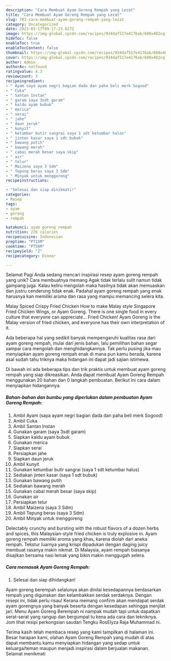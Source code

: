 ```yaml
---
description: "Cara Membuat Ayam Goreng Rempah yang Lezat"
title: "Cara Membuat Ayam Goreng Rempah yang Lezat"
slug: 703-cara-membuat-ayam-goreng-rempah-yang-lezat
category: Uncategorized
date: 2023-03-17T09:17:23.627Z
image: https://img-global.cpcdn.com/recipes/934daf517e4176ab/680x482cq70/ayam-goreng-rempah-foto-resep-utama.jpg
hideToc: false
enableToc: true
enableTocContent: false
thumbnail: https://img-global.cpcdn.com/recipes/934daf517e4176ab/680x482cq70/ayam-goreng-rempah-foto-resep-utama.jpg
cover: https://img-global.cpcdn.com/recipes/934daf517e4176ab/680x482cq70/ayam-goreng-rempah-foto-resep-utama.jpg
author: Admin
authorAv: notfound
ratingvalue: 4.3
reviewcount: 3
recipeingredient:
- " Ayam saya ayam negri bagian dada dan paha beli merk Sogood"
- " Cuka"
- " Santan Instan"
- " garam saya 3sdt garam"
- " kaldu ayam bubuk"
- " merica"
- " serai"
- " jahe"
- " daun jeruk"
- " kunyit"
- " ketumbar butir sangrai saya 1 sdt ketumbar halus"
- " jinten kasar saya 1 sdt bubuk"
- " bawang putih"
- " bawang merah"
- " cabai merah besar saya skip"
- " air"
- " telur"
- " Maizena saya 3 Sdm"
- " Tepung beras saya 3 Sdm"
- " Minyak untuk menggoreng"
recipeinstructions:

- "Selesai dan siap dinikmati!"
categories:
- Resep
tags:
- ayam
- goreng
- rempah

katakunci: ayam goreng rempah 
nutrition: 226 calories
recipecuisine: Indonesian
preptime: "PT15M"
cooktime: "PT56M"
recipeyield: "2"
recipecategory: Dinner

---
```



Selamat Pagi Anda sedang mencari inspirasi resep ayam goreng rempah yang unik? Cara membuatnya memang Agak tidak terlalu sulit namun tidak gampang juga. Kalau keliru mengolah maka hasilnya tidak akan memuaskan dan justru cenderung tidak enak. Padahal ayam goreng rempah yang enak harusnya kan memiliki aroma dan rasa yang mampu memancing selera kita.


Malay Spiced Crispy Fried Chicken How to make Malay style Singapore Fried Chicken Wings, or Ayam Goreng. There is one single food in every culture that everyone can appreciate… Fried Chicken! Ayam Goreng is the Malay version of fried chicken, and everyone has their own interpretation of it.

Ada beberapa hal yang sedikit banyak mempengaruhi kualitas rasa dari ayam goreng rempah, mulai dari jenis bahan, lalu pemilihan bahan segar sampai cara mengolah dan menghidangkannya. Tak perlu pusing jika mau menyiapkan ayam goreng rempah enak di mana pun kamu berada, karena asal sudah tahu triknya maka hidangan ini dapat jadi sajian istimewa.


Di bawah ini ada beberapa tips dan trik praktis untuk membuat ayam goreng rempah yang siap dikreasikan. Anda dapat membuat Ayam Goreng Rempah menggunakan 20 bahan dan 0 langkah pembuatan. Berikut ini cara dalam menyiapkan hidangannya.

<!--inarticleads1-->

##### Bahan-bahan dan bumbu yang diperlukan dalam pembuatan Ayam Goreng Rempah:

1. Ambil  Ayam (saya ayam negri bagian dada dan paha beli merk Sogood)
1. Ambil  Cuka
1. Ambil  Santan Instan
1. Gunakan  garam (saya 3sdt garam)
1. Siapkan  kaldu ayam bubuk
1. Gunakan  merica
1. Siapkan  serai
1. Persiapkan  jahe
1. Siapkan  daun jeruk
1. Ambil  kunyit
1. Gunakan  ketumbar butir sangrai (saya 1 sdt ketumbar halus)
1. Sediakan  jinten kasar (saya 1 sdt bubuk)
1. Gunakan  bawang putih
1. Sediakan  bawang merah
1. Gunakan  cabai merah besar (saya skip)
1. Gunakan  air
1. Persiapkan  telur
1. Ambil  Maizena (saya 3 Sdm)
1. Ambil  Tepung beras (saya 3 Sdm)
1. Ambil  Minyak untuk menggoreng


Delectably crunchy and bursting with the robust flavors of a dozen herbs and spices, this Malaysian-style fried chicken is truly explosive in. Ayam goreng rempah memiliki aroma yang khas, karena diolah dari aneka rempah. Tekstur luarnya yang krispi dipadukan dengan daging juicy membuat rasanya makin nikmat. Di Malaysia, ayam rempah biasanya disajikan bersama nasi lemak yang bikin makin menggugah selera. 

<!--inarticleads2-->

##### Cara memasak Ayam Goreng Rempah:


1. Selesai dan siap dihidangkan!

Ayam goreng berempah selalunya akan dinilai kesedapannya berdasarkan rempah yang digunakan dan kelambakkan serdak serdaknya. Dengan resepi ini, tidak perlu risau! Kerana memang confirm akan mendapat serdak ayam gorengnya yang banyak beserta dengan kesedapan sehingga menjilat jari. Menu Ayam Goreng Berempah ni nampak mudah tapi untuk dapatkan serat-serat yang rangup dan bergumpal tu kena ada cara dan tekniknya. Jom lihat resipi perkongsian saudari Tengku RosElyza Raja Muhammad ni. 

Terima kasih telah membaca resep yang kami tampilkan di halaman ini. Besar harapan kami, olahan Ayam Goreng Rempah yang mudah di atas dapat membantu kamu menyiapkan hidangan yang sedap untuk keluarga/teman maupun menjadi inspirasi dalam berjualan makanan. Selamat menikmati

